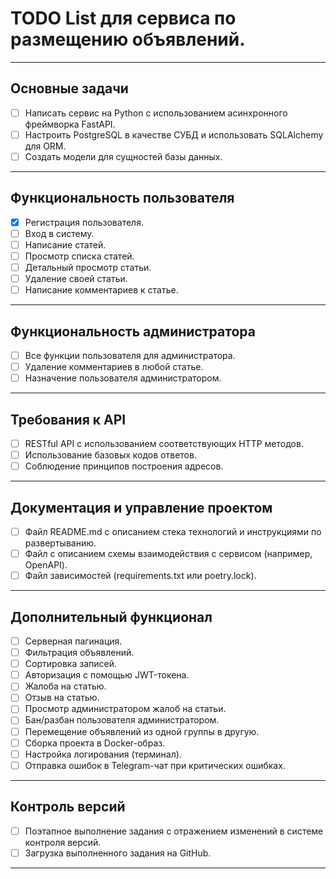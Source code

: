 # TODO List для сервиса по размещению объявлений.

---

## Основные задачи

- [ ] Написать сервис на Python с использованием асинхронного фреймворка FastAPI.
- [ ] Настроить PostgreSQL в качестве СУБД и использовать SQLAlchemy для ORM.
- [ ] Создать модели для сущностей базы данных.

---

## Функциональность пользователя

- [x] Регистрация пользователя.
- [ ] Вход в систему.
- [ ] Написание статей.
- [ ] Просмотр списка статей.
- [ ] Детальный просмотр статьи.
- [ ] Удаление своей статьи.
- [ ] Написание комментариев к статье.

---

## Функциональность администратора

- [ ] Все функции пользователя для администратора.
- [ ] Удаление комментариев в любой статье.
- [ ] Назначение пользователя администратором.

---

## Требования к API
- [ ] RESTful API с использованием соответствующих HTTP методов.
- [ ] Использование базовых кодов ответов.
- [ ] Соблюдение принципов построения адресов.

---

## Документация и управление проектом
- [ ] Файл README.md с описанием стека технологий и инструкциями по развертыванию.
- [ ] Файл с описанием схемы взаимодействия с сервисом (например, OpenAPI).
- [ ] Файл зависимостей (requirements.txt или poetry.lock).

---

## Дополнительный функционал

- [ ] Серверная пагинация.
- [ ] Фильтрация объявлений.
- [ ] Сортировка записей.
- [ ] Авторизация с помощью JWT-токена.
- [ ] Жалоба на статью.
- [ ] Отзыв на статью.
- [ ] Просмотр администратором жалоб на статьи.
- [ ] Бан/разбан пользователя администратором.
- [ ] Перемещение объявлений из одной группы в другую.
- [ ] Сборка проекта в Docker-образ.
- [ ] Настройка логирования (терминал).
- [ ] Отправка ошибок в Telegram-чат при критических ошибках.

---

## Контроль версий

- [ ] Поэтапное выполнение задания с отражением изменений в системе контроля версий.
- [ ] Загрузка выполненного задания на GitHub.

---

